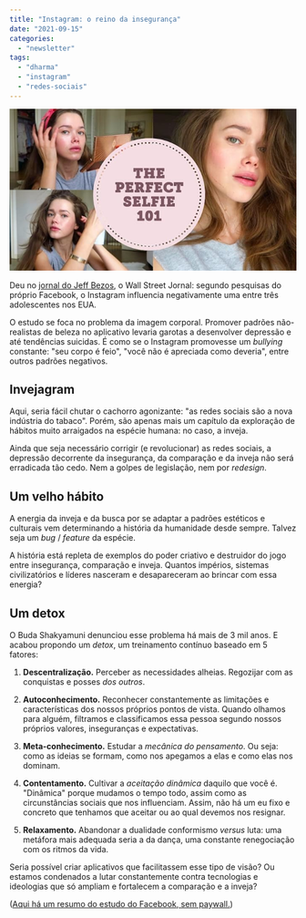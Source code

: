 ```yaml
---
title: "Instagram: o reino da insegurança"
date: "2021-09-15"
categories: 
  - "newsletter"
tags: 
  - "dharma"
  - "instagram"
  - "redes-sociais"
---
```


![selfie101(1).jpg](images/a4333cfc-91b8-4184-b814-d8123935c429.jpg)

Deu no [jornal do Jeff Bezos](https://www.wsj.com/articles/facebook-knows-instagram-is-toxic-for-teen-girls-company-documents-show-11631620739), o Wall Street Jornal: segundo pesquisas do próprio Facebook, o Instagram influencia negativamente uma entre três adolescentes nos EUA.

O estudo se foca no problema da imagem corporal. Promover padrões não-realistas de beleza no aplicativo levaria garotas a desenvolver depressão e até tendências suicidas. É como se o Instagram promovesse um _bullying_ constante: "seu corpo é feio", "você não é apreciada como deveria", entre outros padrões negativos.

## Invejagram

Aqui, seria fácil chutar o cachorro agonizante: "as redes sociais são a nova indústria do tabaco". Porém, são apenas mais um capítulo da exploração de hábitos muito arraigados na espécie humana: no caso, a inveja.

Ainda que seja necessário corrigir (e revolucionar) as redes sociais, a depressão decorrente da insegurança, da comparação e da inveja não será erradicada tão cedo. Nem a golpes de legislação, nem por _redesign_.

## Um velho hábito

A energia da inveja e da busca por se adaptar a padrões estéticos e culturais vem determinando a história da humanidade desde sempre. Talvez seja um _bug_ / _feature_ da espécie.

A história está repleta de exemplos do poder criativo e destruidor do jogo entre insegurança, comparação e inveja. Quantos impérios, sistemas civilizatórios e líderes nasceram e desapareceram ao brincar com essa energia?

## Um detox

O Buda Shakyamuni denunciou esse problema há mais de 3 mil anos. E acabou propondo um _detox_, um treinamento contínuo baseado em 5 fatores:

1. **Descentralização.** Perceber as necessidades alheias. Regozijar com as conquistas e posses _dos outros_.
    
2. **Autoconhecimento.** Reconhecer constantemente as limitações e características dos nossos próprios pontos de vista. Quando olhamos para alguém, filtramos e classificamos essa pessoa segundo nossos próprios valores, inseguranças e expectativas.
    
3. **Meta-conhecimento.** Estudar a _mecânica do pensamento_. Ou seja: como as ideias se formam, como nos apegamos a elas e como elas nos dominam.
    
4. **Contentamento.** Cultivar a _aceitação dinâmica_ daquilo que você é. "Dinâmica" porque mudamos o tempo todo, assim como as circunstâncias sociais que nos influenciam. Assim, não há um eu fixo e concreto que tenhamos que aceitar ou ao qual devemos nos resignar.
    
5. **Relaxamento.** Abandonar a dualidade conformismo _versus_ luta: uma metáfora mais adequada seria a da dança, uma constante renegociação com os ritmos da vida.
    

Seria possível criar aplicativos que facilitassem esse tipo de visão? Ou estamos condenados a lutar constantemente contra tecnologias e ideologias que só ampliam e fortalecem a comparação e a inveja?

([Aqui há um resumo do estudo do Facebook, sem paywall.](https://www.theverge.com/2021/9/15/22675130/facebook-instagram-teens-mental-health-damage-internal-research))
